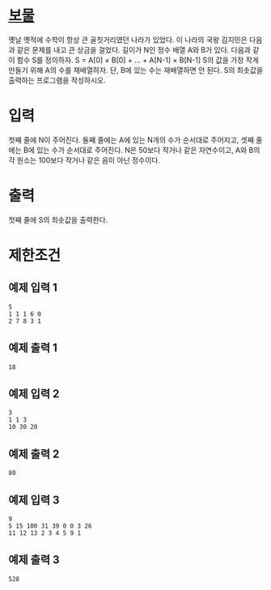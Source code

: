 # [보물](https://www.acmicpc.net/problem/1026)

옛날 옛적에 수학이 항상 큰 골칫거리였던 나라가 있었다. 이 나라의 국왕 김지민은 다음과 같은 문제를 내고 큰 상금을 걸었다.
길이가 N인 정수 배열 A와 B가 있다. 다음과 같이 함수 S를 정의하자.
S = A[0] × B[0] + ... + A[N-1] × B[N-1]
S의 값을 가장 작게 만들기 위해 A의 수를 재배열하자. 단, B에 있는 수는 재배열하면 안 된다.
S의 최솟값을 출력하는 프로그램을 작성하시오.

# 입력


첫째 줄에 N이 주어진다. 둘째 줄에는 A에 있는 N개의 수가 순서대로 주어지고, 셋째 줄에는 B에 있는 수가 순서대로 주어진다. N은 50보다 작거나 같은 자연수이고, A와 B의 각 원소는 100보다 작거나 같은 음이 아닌 정수이다.

# 출력


첫째 줄에 S의 최솟값을 출력한다.

# 제한조건



## 예제 입력 1

```
5
1 1 1 6 0
2 7 8 3 1
```

## 예제 출력 1

```
18
```

## 예제 입력 2

```
3
1 1 3
10 30 20
```

## 예제 출력 2

```
80
```

## 예제 입력 3

```
9
5 15 100 31 39 0 0 3 26
11 12 13 2 3 4 5 9 1
```

## 예제 출력 3

```
528
```

